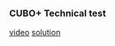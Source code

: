 ### CUBO+ Technical test

[video](https://drive.google.com/file/d/1Ja8luqs_9EiwUusRuvjPzRbE-rcElpEi/view?usp=sharing)
[solution](https://github.com/JCort11/cuboplus_tech_test/blob/main/tech_test.py)